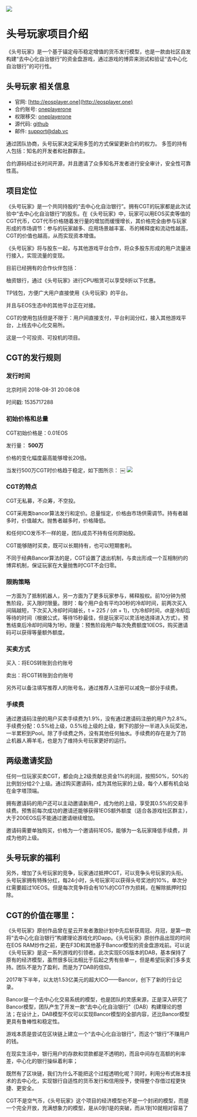![](https://raw.githubusercontent.com/dabdevelop/playerone/master/img/logo2.jpg)

# 头号玩家项目介绍

《头号玩家》是一个基于锚定母币稳定增值的货币发行模型，也是一款由社区自发构建“去中心化自治银行”的资金盘游戏，通过游戏的博弈来测试和验证“去中心化自治银行”的可行性。

## 头号玩家 相关信息

* 官网: [http://eosplayer.one](http://eosplayer.one)
* 合约账号: [oneplayerone](https://eosflare.io/account/oneplayerone)
* 权限移交: [oneplayerone](https://eospark.com/MainNet/Account/oneplayerone)
* 源代码: [github](https://github.com/DAB-Foundation/playerone)
* 邮件:  [support@dab.vc](support@dab.vc)

通过团队协商，头号玩家决定采用多签的方式保留更新合约的权力。
多签的持有人包括：知名的开发者和社群群主。

合约源码经过长时间开源，并且邀请了众多知名开发者进行安全审计，安全性可靠性高。

## 项目定位

《头号玩家》是一个共同持股的“去中心化自治银行”。拥有CGT的玩家都是此次试验中“去中心化自治银行”的股东。在《头号玩家》中，玩家可以用EOS买卖等值的CGT代币，CGT代币价格随着发行量的增加而缓慢增长，其价格完全由参与玩家形成的市场调节：参与的玩家越多、应用场景越丰富、币的稀释度和流动性越高，CGT的价值也越高，从而实现资本增值。

《头号玩家》将与股东一起，与其他游戏平台合作，将众多股东形成的用户流量进行接入，实现流量的变现。

目前已经拥有的合作伙伴包括：

柚资银行，通过《头号玩家》进行CPU租赁可以享受8折以下优惠。

TP钱包，方便广大用户直接使用《头号玩家》的平台。

并且与EOS生态中的其他平台正在对接。

CGT的使用包括但是不限于：用户间直接支付，平台利润分红，接入其他游戏平台，上线去中心化交易所。

这是一个可投资、可投机的项目。

## CGT的发行规则
###  发行时间
北京时间 2018-08-31 20:08:08 

时间戳: 1535717288

###  初始价格和总量
CGT初始价格是：0.01EOS 

发行量： **500万**

价格的变化幅度最高能够增长20倍。

当发行500万CGT时价格趋于稳定，如下图所示：
￼
![](https://raw.githubusercontent.com/dabdevelop/playerone/master/img/price.png)

### CGT的特点

CGT无私募，不众筹，不空投。

CGT采用类bancor算法发行和定价。总量恒定，价格由市场供需调节。持有者越多时，价值越大。抛售者越多时，价格降低。

和任何ICO发币不一样的是，团队成员不持有任何原始股。

CGT能够随时买卖，既可以长期持有，也可以短期套利。

不同于经典Bancor算法的是，CGT设置了退出机制，与卖出形成一个互相制约的博弈机制，保证玩家在大量抛售时CGT不会归零。

### 限购策略

一方面为了抵制机器人，另一方面为了更多玩家参与，稀释股权。前10分钟为预售阶段，买入限时限量。限时：每个用户会有平均30秒的冷却时间，前两次买入间隔越短，下次买入冷却时间越长，t = 225 / (dt + 1)，t为冷却时间，dt是冷却后等待的时间（根据公式，等待15秒最佳，但是玩家可以灵活地选择进入方式）。预售结束后冷却时间降为1秒。限量：预售阶段用户每次免费额度10EOS，购买邀请码可以获得等量额外额度。

### 买卖方式
买入：将EOS转账到合约账号

卖出：将CGT转账到合约账号

另外可以备注填写推荐人的账号名，通过推荐人注册可以减免一部分手续费。

### 手续费

通过邀请码注册的用户买卖手续费为1.9%，没有通过邀请码注册的用户为2.8%。手续费分配：0.5%给上级，0.5%给上级的上级，剩下的部分一半进入头玩奖池，一半累积到Pool。除了手续费之外，没有其他任何抽水。手续费的存在是为了防止机器人褥羊毛，也是为了维持头号玩家更好的运行。

## 两级邀请奖励

任何一位玩家买卖CGT，都会向上2级贡献总资金1%的利润，按照50%，50%的比例划分给2个上级。通过购买邀请码，成为其他玩家的上级，每个人都有机会站在金字塔顶端。

拥有邀请码的用户还可以主动邀请新用户，成为他的上级，享受其0.5%的交易手续费。预售前每次成功的邀请还能够获得1EOS额外额度（适合各游戏社区群主），大于200EOS后不能通过邀请继续增加。

邀请码需要单独购买，价格为一个邀请码1EOS，能够为一名玩家降低手续费，并成为他的上级。

## 头号玩家的福利

另外，增加了头号玩家的竞争，玩家通过抵押CGT，可以竞争头号玩家的头衔。头号玩家拥有特殊分红，每24小时，头号玩家可以获得头号奖池的10%，单次分红需要超过10EOS。但是每次竞争将会有10%的CGT作为损耗，在解除抵押时扣除。

## CGT的价值在哪里：

《头号玩家》原创作品曾在星云开发者激励计划中先后斩获周冠、月冠，是第一款将“去中心化自治银行”构建理论游戏化的Dapp。《头号玩家》原创作品出现的时间在EOS RAM炒作之前，更在F3D和其他基于Bancor模型的资金盘游戏前。可以说《头号玩家》是这一系列游戏的引领者。此次实现EOS版本的DAB，基本保持了原有的经济模型，虽然很多玩法相比于后起之秀有些单一，但是希望玩家们多多支持。团队不是为了盈利，而是为了DAB的信仰。

2017年下半年，以太坊1.53亿美元的超大ICO——Bancor，创下了新的行业记录。

Bancor是一个去中心化交易系统的模型，也是团队的灵感来源，正是深入研究了Bancor模型，团队产生了开发一款“去中心化自治银行”（DAB）构建理论的想法；在设计上，DAB模型不仅可以实现Bancor模型的全部内容，还比Bancor模型更具有鲁棒性和稳定性。

游戏本质是尝试在区块链上建立一个“去中心化自治银行”，而这个“银行”不赚用户的钱。

在现实生活中，银行用户的存款和贷款都是不透明的，而且中间存在高额的利率差，中心化的银行操纵着利率；

既然有了区块链，我们为什么不能把这个过程透明化呢？同时，利用分布式账本技术的去中心化，实现银行自适性的货币发行和信用授予，使得整个存借过程更快捷、更安全。

CGT不是空气币，《头号玩家》这个项目的经济模型也不是一个封闭的模型，而是一个完全开放，充满想象力的模型，是从0到1是的突破，而从1到10就相对容易了
